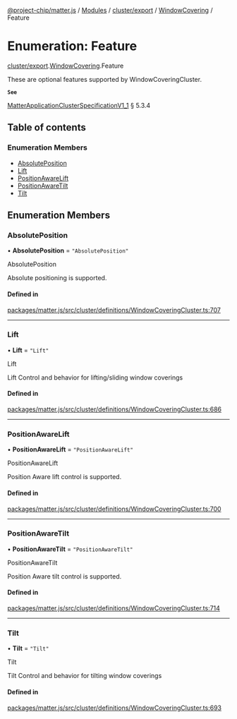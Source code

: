[@project-chip/matter.js](../README.md) / [Modules](../modules.md) / [cluster/export](../modules/cluster_export.md) / [WindowCovering](../modules/cluster_export.WindowCovering.md) / Feature

# Enumeration: Feature

[cluster/export](../modules/cluster_export.md).[WindowCovering](../modules/cluster_export.WindowCovering.md).Feature

These are optional features supported by WindowCoveringCluster.

**`See`**

[MatterApplicationClusterSpecificationV1_1](../interfaces/spec_export.MatterApplicationClusterSpecificationV1_1.md) § 5.3.4

## Table of contents

### Enumeration Members

- [AbsolutePosition](cluster_export.WindowCovering.Feature.md#absoluteposition)
- [Lift](cluster_export.WindowCovering.Feature.md#lift)
- [PositionAwareLift](cluster_export.WindowCovering.Feature.md#positionawarelift)
- [PositionAwareTilt](cluster_export.WindowCovering.Feature.md#positionawaretilt)
- [Tilt](cluster_export.WindowCovering.Feature.md#tilt)

## Enumeration Members

### AbsolutePosition

• **AbsolutePosition** = ``"AbsolutePosition"``

AbsolutePosition

Absolute positioning is supported.

#### Defined in

[packages/matter.js/src/cluster/definitions/WindowCoveringCluster.ts:707](https://github.com/project-chip/matter.js/blob/3adaded6/packages/matter.js/src/cluster/definitions/WindowCoveringCluster.ts#L707)

___

### Lift

• **Lift** = ``"Lift"``

Lift

Lift Control and behavior for lifting/sliding window coverings

#### Defined in

[packages/matter.js/src/cluster/definitions/WindowCoveringCluster.ts:686](https://github.com/project-chip/matter.js/blob/3adaded6/packages/matter.js/src/cluster/definitions/WindowCoveringCluster.ts#L686)

___

### PositionAwareLift

• **PositionAwareLift** = ``"PositionAwareLift"``

PositionAwareLift

Position Aware lift control is supported.

#### Defined in

[packages/matter.js/src/cluster/definitions/WindowCoveringCluster.ts:700](https://github.com/project-chip/matter.js/blob/3adaded6/packages/matter.js/src/cluster/definitions/WindowCoveringCluster.ts#L700)

___

### PositionAwareTilt

• **PositionAwareTilt** = ``"PositionAwareTilt"``

PositionAwareTilt

Position Aware tilt control is supported.

#### Defined in

[packages/matter.js/src/cluster/definitions/WindowCoveringCluster.ts:714](https://github.com/project-chip/matter.js/blob/3adaded6/packages/matter.js/src/cluster/definitions/WindowCoveringCluster.ts#L714)

___

### Tilt

• **Tilt** = ``"Tilt"``

Tilt

Tilt Control and behavior for tilting window coverings

#### Defined in

[packages/matter.js/src/cluster/definitions/WindowCoveringCluster.ts:693](https://github.com/project-chip/matter.js/blob/3adaded6/packages/matter.js/src/cluster/definitions/WindowCoveringCluster.ts#L693)
